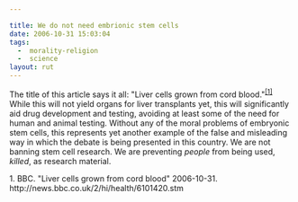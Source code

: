 ```yaml
---

title: We do not need embrionic stem cells
date: 2006-10-31 15:03:04
tags:
  -  morality-religion
  -  science
layout: rut
---
```


The title of this article says it all: "Liver cells grown from cord blood."<sup>[\[1\]][ref1]</sup>  While this will not yield organs for liver transplants yet, this will significantly aid drug development and testing, avoiding at least some of the need for human and animal testing.  Without any of the moral problems of embryonic stem cells, this represents yet another example of the false and misleading way in which the debate is being presented in this country.  We are not banning stem cell research.  We are preventing *people* from being used, *killed*, as research material.

<div markdown="1" class="postrefs">
1. BBC.  "Liver cells grown from cord blood"  2006-10-31.  http://news.bbc.co.uk/2/hi/health/6101420.stm
</div>


[ref1]: http://news.bbc.co.uk/2/hi/health/6101420.stm "BBC NEWS | Health | Liver cells grown from cord blood"

